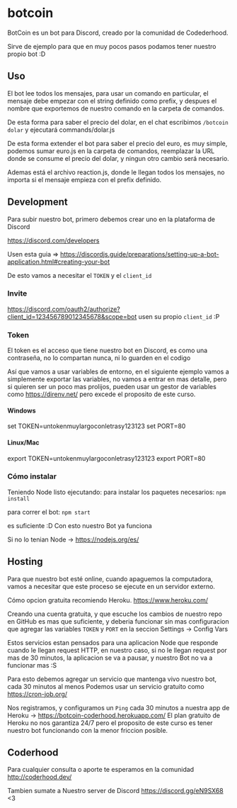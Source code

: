 # botcoin
BotCoin es un bot para Discord, creado por la comunidad de Codederhood.

Sirve de ejemplo para que en muy pocos pasos podamos tener nuestro propio bot :D

## Uso
El bot lee todos los mensajes, para usar un comando en particular, el mensaje debe empezar con el string definido como prefix, y despues el nombre que exportemos de nuestro comando en la carpeta de comandos.

De esta forma para saber el precio del dolar, en el chat escribimos `/botcoin dolar` y ejecutará commands/dolar.js

De esta forma extender el bot para saber el precio del euro, es muy simple, podemos sumar euro.js en la carpeta de comandos, reemplazar la URL donde se consume el precio del dolar, y ningun otro cambio será necesario.

Ademas está el archivo reaction.js, donde le llegan todos los mensajes, no importa si el mensaje empieza con el prefix definido.

## Development

Para subir nuestro bot, primero debemos crear uno en la plataforma de Discord

https://discord.com/developers

Usen esta guia => https://discordjs.guide/preparations/setting-up-a-bot-application.html#creating-your-bot

De esto vamos a necesitar el `TOKEN` y el `client_id`

### Invite
https://discord.com/oauth2/authorize?client_id=123456789012345678&scope=bot
usen su propio `client_id` :P

### Token
El token es el acceso que tiene nuestro bot en Discord, es como una contraseña, no lo compartan nunca, ni lo guarden en el codigo

Así que vamos a usar variables de entorno, en el siguiente ejemplo vamos a simplemente exportar las variables, no vamos a entrar en mas detalle, pero si quieren ser un poco mas prolijos, pueden usar un gestor de variables como https://direnv.net/ pero excede el proposito de este curso.

#### Windows
set TOKEN=untokenmuylargoconletrasy123123
set PORT=80

#### Linux/Mac
export TOKEN=untokenmuylargoconletrasy123123
export PORT=80

### Cómo instalar
Teniendo Node listo ejecutando:
para instalar los paquetes necesarios:
`npm install`

para correr el bot:
`npm start`


es suficiente :D
Con esto nuestro Bot ya funciona

Si no lo tenian Node -> https://nodejs.org/es/

## Hosting
Para que nuestro bot esté online, cuando apaguemos la computadora, vamos a necesitar que este proceso se ejecute en un servidor externo.

Cómo opcion gratuita recomiendo Heroku.
https://www.heroku.com/

Creando una cuenta gratuita, y que escuche los cambios de nuestro repo en GitHub es mas que suficiente, y deberia funcionar sin mas configuracion que agregar las variables `TOKEN` y `PORT` en la seccion Settings -> Config Vars

Estos servicios estan pensados para una aplicacion Node que responde cuando le llegan request HTTP, en nuestro caso, si no le llegan request por mas de 30 minutos, la aplicacion se va a pausar, y nuestro Bot no va a funcionar mas :S

Para esto debemos agregar un servicio que mantenga vivo nuestro bot, cada 30 minutos al menos
Podemos usar un servicio gratuito como https://cron-job.org/

Nos registramos, y configuramos un `Ping` cada 30 minutos a nuestra app de Heroku -> https://botcoin-coderhood.herokuapp.com/
El plan gratuito de Heroku no nos garantiza 24/7 pero el proposito de este curso es tener nuestro bot funcionando con la menor friccion posible.

## Coderhood
Para cualquier consulta o aporte te esperamos en la comunidad http://coderhood.dev/

Tambien sumate a Nuestro server de Discord https://discord.gg/eN9SX68 <3